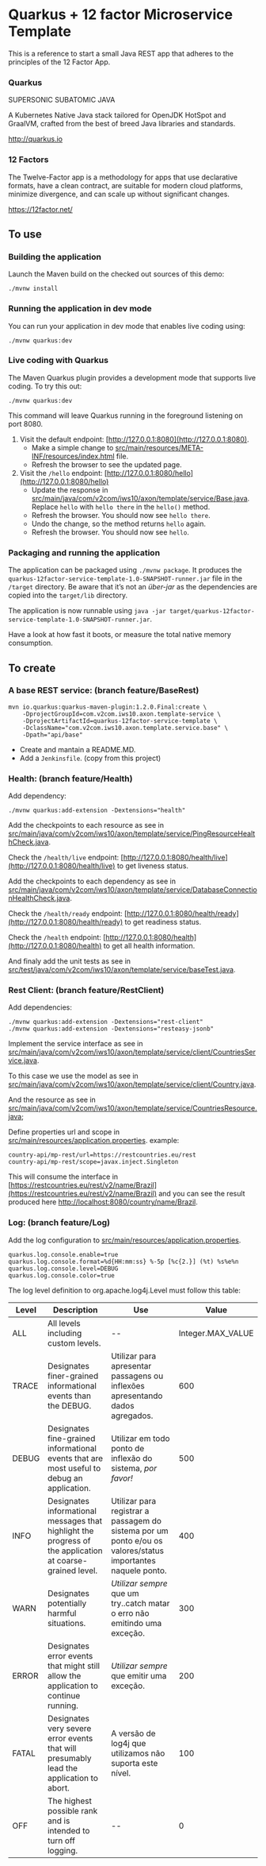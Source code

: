 # Quarkus + 12 factor Microservice Template
This is a reference to start a small Java REST app that adheres to the principles of the 12 Factor App.

### Quarkus
SUPERSONIC SUBATOMIC JAVA

A Kubernetes Native Java stack tailored for OpenJDK HotSpot and GraalVM, crafted from the best of breed Java libraries and standards.

http://quarkus.io

### 12 Factors
The Twelve-Factor app is a methodology for apps that use declarative formats, have a clean contract, are suitable for modern cloud platforms, minimize divergence, and can scale up without significant changes.

https://12factor.net/

## To use

### Building the application

Launch the Maven build on the checked out sources of this demo:
```
./mvnw install
```

### Running the application in dev mode
You can run your application in dev mode that enables live coding using:
```
./mvnw quarkus:dev
```

### Live coding with Quarkus
The Maven Quarkus plugin provides a development mode that supports
live coding. To try this out:
```
./mvnw quarkus:dev
```
This command will leave Quarkus running in the foreground listening on port 8080.

1. Visit the default endpoint: [http://127.0.0.1:8080](http://127.0.0.1:8080).
    - Make a simple change to [src/main/resources/META-INF/resources/index.html](src/main/resources/META-INF/resources/index.html) file.
    - Refresh the browser to see the updated page.
2. Visit the `/hello` endpoint: [http://127.0.0.1:8080/hello](http://127.0.0.1:8080/hello)
    - Update the response in [src/main/java/com/v2com/iws10/axon/template/service/Base.java](src/main/java/com/v2com/iws10/axon/template/service/Base.java). Replace `hello` with `hello there` in the `hello()` method.
    - Refresh the browser. You should now see `hello there`.
    - Undo the change, so the method returns `hello` again.
    - Refresh the browser. You should now see `hello`.

### Packaging and running the application

The application can be packaged using `./mvnw package`.
It produces the `quarkus-12factor-service-template-1.0-SNAPSHOT-runner.jar` file in the `/target` directory.
Be aware that it’s not an _über-jar_ as the dependencies are copied into the `target/lib` directory.

The application is now runnable using `java -jar target/quarkus-12factor-service-template-1.0-SNAPSHOT-runner.jar`.

Have a look at how fast it boots, or measure the total native memory consumption.

## To create

### A base REST service: (branch feature/BaseRest)
```
mvn io.quarkus:quarkus-maven-plugin:1.2.0.Final:create \
    -DprojectGroupId=com.v2com.iws10.axon.template-service \
    -DprojectArtifactId=quarkus-12factor-service-template \
    -DclassName="com.v2com.iws10.axon.template.service.base" \
    -Dpath="api/base"
```
- Create and mantain a README.MD.
- Add a `Jenkinsfile`. (copy from this project)

### Health: (branch feature/Health)
Add dependency:
```
./mvnw quarkus:add-extension -Dextensions="health"
```

Add the checkpoints to each resource as see in [src/main/java/com/v2com/iws10/axon/template/service/PingResourceHealthCheck.java](src/main/java/com/v2com/iws10/axon/template/service/PingResourceHealthCheck.java).

Check the `/health/live` endpoint: [http://127.0.0.1:8080/health/live](http://127.0.0.1:8080/health/live) to get liveness status.

Add the checkpoints to each dependency as see in [src/main/java/com/v2com/iws10/axon/template/service/DatabaseConnectionHealthCheck.java](src/main/java/com/v2com/iws10/axon/template/service/DatabaseConnectionHealthCheck.java).

Check the `/health/ready` endpoint: [http://127.0.0.1:8080/health/ready](http://127.0.0.1:8080/health/ready) to get readiness status.

Check the `/health` endpoint: [http://127.0.0.1:8080/health](http://127.0.0.1:8080/health) to get all health information.

And finaly add the unit tests as see in [src/test/java/com/v2com/iws10/axon/template/service/baseTest.java](src/test/java/com/v2com/iws10/axon/template/service/baseTest.java).
 
### Rest Client: (branch feature/RestClient)
Add dependencies:
```
./mvnw quarkus:add-extension -Dextensions="rest-client"
./mvnw quarkus:add-extension -Dextensions="resteasy-jsonb"
```

Implement the service interface as see in [src/main/java/com/v2com/iws10/axon/template/service/client/CountriesService.java](src/main/java/com/v2com/iws10/axon/template/service/client/CountriesService.java).

To this case we use the model as see in [src/main/java/com/v2com/iws10/axon/template/service/client/Country.java](src/main/java/com/v2com/iws10/axon/template/service/client/Country.java).

And the resource as see in [src/main/java/com/v2com/iws10/axon/template/service/CountriesResource.java](src/main/java/com/v2com/iws10/axon/template/service/CountriesResource.java);

Define properties url and scope in [src/main/resources/application.properties](src/main/resources/application.properties).
example:
```
country-api/mp-rest/url=https://restcountries.eu/rest
country-api/mp-rest/scope=javax.inject.Singleton
```

This will consume the interface in [https://restcountries.eu/rest/v2/name/Brazil](https://restcountries.eu/rest/v2/name/Brazil) and you can see the result produced here [http://localhost:8080/country/name/Brazil](http://localhost:8080/country/name/Brazil).

### Log: (branch feature/Log)
Add the log configuration to [src/main/resources/application.properties](src/main/resources/application.properties).
```
quarkus.log.console.enable=true
quarkus.log.console.format=%d{HH:mm:ss} %-5p [%c{2.}] (%t) %s%e%n
quarkus.log.console.level=DEBUG
quarkus.log.console.color=true
```
The log level definition to org.apache.log4j.Level must follow this table:

| Level   | Description  | Use  | Value  |
|---|---|---|---|
| ALL  | All levels including custom levels.  | --  | Integer.MAX_VALUE  |
| TRACE  | Designates finer-grained informational events than the DEBUG.  | Utilizar para apresentar passagens ou inflexões apresentando dados agregados.  | 600 |
| DEBUG  | Designates fine-grained informational events that are most useful to debug an application.  | Utilizar em todo ponto de inflexão do sistema, *por favor!*  | 500 |
| INFO  | Designates informational messages that highlight the progress of the application at coarse-grained level.  | Utilizar para registrar a passagem do sistema por um ponto e/ou os valores/status importantes naquele ponto.  | 400 |
| WARN  | Designates potentially harmful situations.  | *Utilizar sempre* que um try..catch matar o erro não emitindo uma exceção.  | 300 |
| ERROR  | Designates error events that might still allow the application to continue running.  | *Utilizar sempre* que emitir uma exceção.  | 200 |
| FATAL  | Designates very severe error events that will presumably lead the application to abort.  | A versão de log4j que utilizamos não suporta este nível.  | 100 |
| OFF  | The highest possible rank and is intended to turn off logging.  | --  |   0 |

